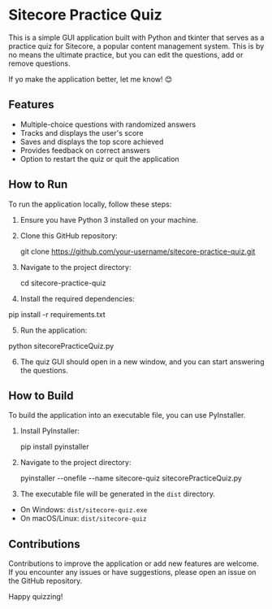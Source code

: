 # Sitecore Practice Quiz

This is a simple GUI application built with Python and tkinter that serves as a practice quiz for Sitecore, a popular content management system.
This is by no means the ultimate practice, but you can edit the questions, add or remove questions. 

If yo make the application better, let me know! 😊

## Features

- Multiple-choice questions with randomized answers
- Tracks and displays the user's score
- Saves and displays the top score achieved
- Provides feedback on correct answers
- Option to restart the quiz or quit the application

## How to Run

To run the application locally, follow these steps:

1. Ensure you have Python 3 installed on your machine.

2. Clone this GitHub repository:

    git clone https://github.com/your-username/sitecore-practice-quiz.git


3. Navigate to the project directory:

    cd sitecore-practice-quiz

 
4. Install the required dependencies:

  pip install -r requirements.txt


5. Run the application:

  python sitecorePracticeQuiz.py
  

6. The quiz GUI should open in a new window, and you can start answering the questions.

## How to Build

To build the application into an executable file, you can use PyInstaller.

1. Install PyInstaller:
    
    pip install pyinstaller
    

2. Navigate to the project directory:
  
    pyinstaller --onefile --name sitecore-quiz sitecorePracticeQuiz.py
    

4. The executable file will be generated in the `dist` directory.
- On Windows: `dist/sitecore-quiz.exe`
- On macOS/Linux: `dist/sitecore-quiz`

## Contributions

Contributions to improve the application or add new features are welcome. If you encounter any issues or have suggestions, please open an issue on the GitHub repository.

Happy quizzing!
    
    
    
    
    
    
    
    
    
    
    
    
